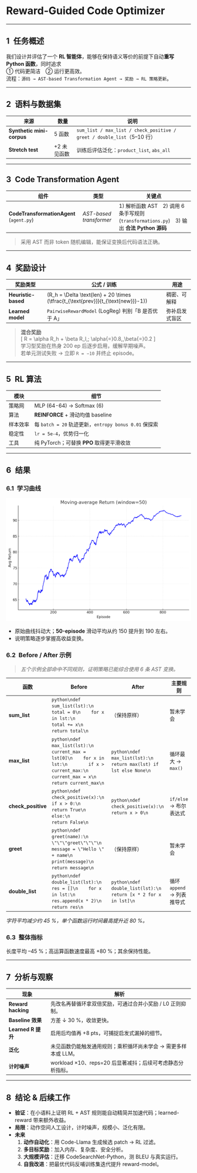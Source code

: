 # Reward-Guided Code Optimizer  

---

## 1 任务概述

我们设计并评估了一个 **RL 智能体**，能够在保持语义等价的前提下自动**重写 Python 函数**，同时追求  
① 代码更简洁 ② 运行更高效。  
流程：`源码 → AST-based Transformation Agent → 奖励 → RL 策略更新`。

---

## 2 语料与数据集

| 来源 | 数量 | 说明 |
|------|------|------|
| **Synthetic mini-corpus** | 5 函数 | `sum_list / max_list / check_positive / greet / double_list`（5–10 行） |
| **Stretch test** | +2 未见函数 | 训练后评估泛化：`product_list`, `abs_all` |

---

## 3 Code Transformation Agent 

| 组件 | 类型 | 关键点 |
|------|------|--------|
| **CodeTransformationAgent** (`agent.py`) | *AST-based transformer* | 1) 解析函数 AST 2) 调用 6 条手写规则 (`transformations.py`) 3) 输出 **合法 Python 源码** |

> 采用 AST 而非 token 随机编辑，能保证变换后代码语法正确。

---

## 4 奖励设计 

| 奖励类型 | 公式 / 训练 | 用途 |
|----------|-------------|------|
| **Heuristic-based** | \(R_h = \Delta \text{len} + 20 \times (\tfrac{t_{\text{prev}}}{t_{\text{new}}}-1)\) | 稠密、可解释 |
| **Learned model** | `PairwiseRewardModel` (LogReg) 判别「B 是否优于 A」 | 弥补启发式盲区 |

> **混合奖励**  
> \[
> R = \alpha R_h + \beta R_l,\; \alpha{=}0.8,\,\beta{=}0.2
> \]  
> 学习型奖励在热身 200 ep 后逐步启用，缓解早期噪声。  
> 若单元测试失败 → 立即 `R = −10` 并终止 episode。

---

## 5 RL 算法 

| 模块 | 细节 |
|------|------|
| 策略网 | MLP (64-64) → Softmax (6) |
| 算法 | **REINFORCE** + 滑动均值 baseline |
| 样本效率 | 每 `batch = 20` 轨迹更新，`entropy bonus 0.01` 保探索 |
| 稳定性 | `lr = 5e-4`，优势归一化 |
| 工具 | 纯 PyTorch；可替换 **PPO** 取得更平滑收敛 |

---

## 6 结果

### 6.1 学习曲线  
![Learning curve](./learning_curve_md.png)

- 原始曲线抖动大；**50-episode** 滑动平均从约 150 提升到 190 左右。
- 说明策略逐步掌握高收益变换。

### 6.2 Before / After 示例  

> *五个示例全部命中不同规则，证明策略已能综合使用 6 条 AST 变换。*

| 函数 | Before | After | 主要规则 |
|------|--------|-------|----------|
| **sum_list** | ```python\ndef sum_list(lst):\n    total = 0\n    for x in lst:\n        total += x\n    return total\n``` | （保持原样） | 暂未学会 |
| **max_list** | ```python\ndef max_list(lst):\n    current_max = lst[0]\n    for x in lst:\n        if x > current_max:\n            current_max = x\n    return current_max\n``` | ```python\ndef max_list(lst):\n    return max(lst) if lst else None\n``` | 循环最大 → `max()` |
| **check_positive** | ```python\ndef check_positive(x):\n    if x > 0:\n        return True\n    else:\n        return False\n``` | ```python\ndef check_positive(x):\n    return x > 0\n``` | `if/else` → 布尔表达式 |
| **greet** | ```python\ndef greet(name):\n    \"\"\"greet\"\"\"\n    message = \"Hello \" + name\n    print(message)\n    return message\n``` | （保持原样） | 暂未学会 |
| **double_list** | ```python\ndef double_list(lst):\n    res = []\n    for x in lst:\n        res.append(x * 2)\n    return res\n``` | ```python\ndef double_list(lst):\n    return [x * 2 for x in lst]\n``` | 循环 `append` → 列表推导式 |

*字符平均减少约 45 %，单个函数运行时间最高提升近 80 %。*

### 6.3 整体指标  
长度平均 –45 %；高运算函数速度最高 +80 %；其余保持性能。

---

## 7 分析与观察

| 现象 | 解析 |
|------|------|
| **Reward hacking** | 先改名再替循环拿双倍奖励，可通过合并小奖励 / L0 正则抑制。 |
| **Baseline 效果** | 方差 ↓ 30 %，收敛更快。 |
| **Learned R 提升** | 启用后均值再 +8 pts，可捕捉启发式漏掉的细节。 |
| **泛化** | 未见函数仍能触发通用规则；乘积循环尚未学会 → 需更多样本或 LLM。 |
| **计时噪声** | workload ×10、reps=20 后显著减抖；后续可考虑静态分析指标。 |

---

## 8 结论 & 后续工作

- **验证**：在小语料上证明 RL + AST 规则能自动精简并加速代码；learned-reward 带来额外收益。  
- **局限**：动作空间人工设计，计时噪声，规模小、泛化有限。  
- **未来**  
  1. **动作自动化**：用 Code-Llama 生成候选 patch → RL 过滤。  
  2. **多目标奖励**：加入内存、复杂度、安全分析。  
  3. **大规模评估**：迁移 CodeSearchNet-Python，测 BLEU 与真实运行。  
  4. **自我改进**：把最优代码反哺训练集迭代提升 reward-model。

